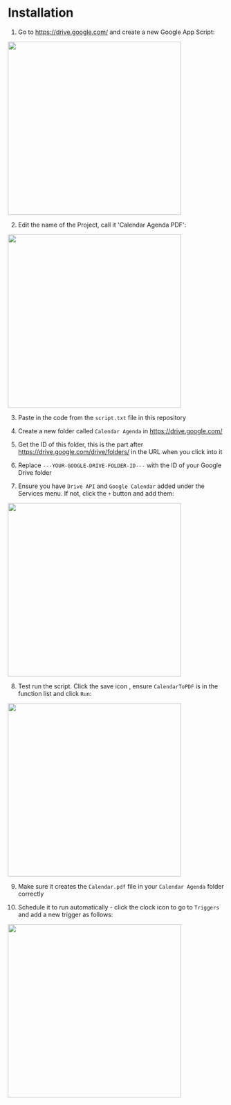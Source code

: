 #  Installation
  
1. Go to https://drive.google.com/ and create a new Google App Script:
<img src="https://user-images.githubusercontent.com/4203000/201925758-abeb187c-8991-4187-8098-68b2e1b5c37d.png" width="400">

2. Edit the name of the Project, call it 'Calendar Agenda PDF':
<img src="https://user-images.githubusercontent.com/4203000/201926884-846bdf11-cedf-45bf-8032-e8288996aaae.png" width="400">

3. Paste in the code from the `script.txt` file in this repository

4. Create a new folder called `Calendar Agenda` in https://drive.google.com/ 

5. Get the ID of this folder, this is the part after https://drive.google.com/drive/folders/ in the URL when you click into it

6. Replace `---YOUR-GOOGLE-DRIVE-FOLDER-ID---` with the ID of your Google Drive folder

7. Ensure you have `Drive API` and `Google Calendar` added under the Services menu. If not, click the `+` button and add them:
<img src="https://user-images.githubusercontent.com/4203000/201925973-08181afb-4b20-41d6-ac0a-04c3633a4419.png" width="400">

8. Test run the script. Click the save icon , ensure `CalendarToPDF` is in the function list and click `Run`:
<img src="https://user-images.githubusercontent.com/4203000/201926013-597c2887-be77-4d71-b0b0-ce59ca89205c.png" width="400">

9. Make sure it creates the `Calendar.pdf` file in your `Calendar Agenda` folder correctly

10. Schedule it to run automatically - click the clock icon to go to `Triggers` and add a new trigger as follows:
<img src="https://user-images.githubusercontent.com/4203000/201926073-67bb20fd-0e4c-4998-9dbc-31f0f8912e7c.png" width="400">
